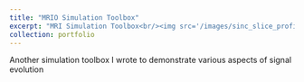 ```yaml
---
title: "MRIO Simulation Toolbox"
excerpt: "MRI Simulation Toolbox<br/><img src='/images/sinc_slice_profile.gif'>"
collection: portfolio
---
```


Another simulation toolbox I wrote to demonstrate various aspects of signal evolution